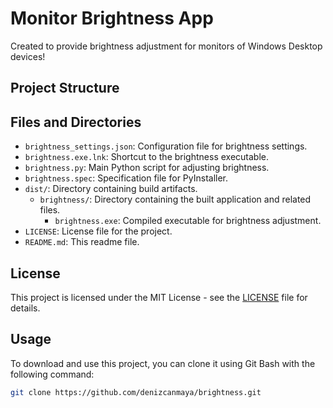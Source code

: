 # Monitor Brightness App

Created to provide brightness adjustment for monitors of Windows Desktop devices!

## Project Structure

## Files and Directories

- `brightness_settings.json`: Configuration file for brightness settings.
- `brightness.exe.lnk`: Shortcut to the brightness executable.
- `brightness.py`: Main Python script for adjusting brightness.
- `brightness.spec`: Specification file for PyInstaller.
- `dist/`: Directory containing build artifacts.
  - `brightness/`: Directory containing the built application and related files.
    - `brightness.exe`: Compiled executable for brightness adjustment.
- `LICENSE`: License file for the project.
- `README.md`: This readme file.

## License

This project is licensed under the MIT License - see the [LICENSE](LICENSE) file for details.

## Usage

To download and use this project, you can clone it using Git Bash with the following command:

```bash
git clone https://github.com/denizcanmaya/brightness.git
